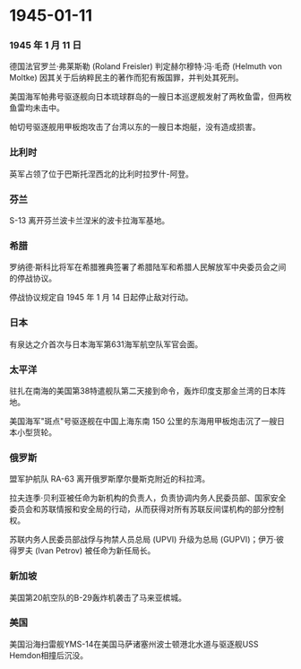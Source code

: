 # 1945-01-11

### 1945 年 1 月 11 日

德国法官罗兰·弗莱斯勒 (Roland Freisler) 判定赫尔穆特·冯·毛奇 (Helmuth
von Moltke) 因其关于后纳粹民主的著作而犯有叛国罪，并判处其死刑。

美国海军帕弗号驱逐舰向日本琉球群岛的一艘日本巡逻舰发射了两枚鱼雷，但两枚鱼雷均未击中。

帕切号驱逐舰用甲板炮攻击了台湾以东的一艘日本炮艇，没有造成损害。

### 比利时

英军占领了位于巴斯托涅西北的比利时拉罗什-阿登。

### 芬兰

S-13 离开芬兰波卡兰涅米的波卡拉海军基地。

### 希腊

罗纳德·斯科比将军在希腊雅典签署了希腊陆军和希腊人民解放军中央委员会之间的停战协议。

停战协议规定自 1945 年 1 月 14 日起停止敌对行动。

### 日本

有泉达之介首次与日本海军第631海军航空队军官会面。

### 太平洋

驻扎在南海的美国第38特遣舰队第二天接到命令，轰炸印度支那金兰湾的日本阵地。

美国海军"斑点"号驱逐舰在中国上海东南 150
公里的东海用甲板炮击沉了一艘日本小型货轮。

### 俄罗斯

盟军护航队 RA-63 离开俄罗斯摩尔曼斯克附近的科拉湾。

拉夫连季·贝利亚被任命为新机构的负责人，负责协调内务人民委员部、国家安全委员会和苏联情报和安全局的行动，从而获得对所有苏联反间谍机构的部分控制权。

苏联内务人民委员部战俘与拘禁人员总局 (UPVI) 升级为总局
(GUPVI)；伊万·彼得罗夫 (Ivan Petrov) 被任命为新任局长。

### 新加坡

美国第20航空队的B-29轰炸机袭击了马来亚槟城。

### 美国

美国沿海扫雷舰YMS-14在美国马萨诸塞州波士顿港北水道与驱逐舰USS
Hemdon相撞后沉没。